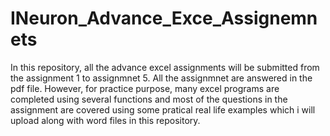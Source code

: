 # INeuron_Advance_Exce_Assignemnets
In this repository, all the advance excel assignments will be submitted from the assignment 1 to assignmnet 5. All the assignmnet are answered in the pdf file. However, for practice purpose, many excel programs are completed using several functions and most of the questions in the assignment are covered using some pratical real life examples which i will upload along with word files in this repository. 
